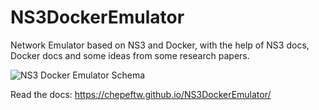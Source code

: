 # NS3DockerEmulator
Network Emulator based on NS3 and Docker, with the help of NS3 docs, Docker docs and some ideas from some research papers.

![NS3 Docker Emulator Schema](http://d2r9k1wfjzxupg.cloudfront.net/NS3DockerEmulatorSchema-min.png)

Read the docs: https://chepeftw.github.io/NS3DockerEmulator/
